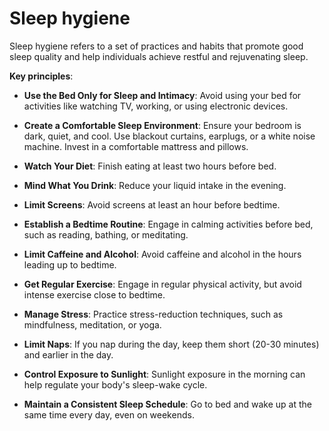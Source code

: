 <!--
source: gpt-3 + jph editing
tags: psychology treatments
-->

# Sleep hygiene

Sleep hygiene refers to a set of practices and habits that promote good sleep quality and help individuals achieve restful and rejuvenating sleep.

**Key principles**:

* **Use the Bed Only for Sleep and Intimacy**: Avoid using your bed for activities like watching TV, working, or using electronic devices.

* **Create a Comfortable Sleep Environment**: Ensure your bedroom is dark, quiet, and cool. Use blackout curtains, earplugs, or a white noise machine. Invest in a comfortable mattress and pillows.

* **Watch Your Diet**: Finish eating at least two hours before bed.

* **Mind What You Drink**: Reduce your liquid intake in the evening.

* **Limit Screens**: Avoid screens at least an hour before bedtime.

* **Establish a Bedtime Routine**: Engage in calming activities before bed, such as reading, bathing, or meditating.

* **Limit Caffeine and Alcohol**: Avoid caffeine and alcohol in the hours leading up to bedtime.

* **Get Regular Exercise**: Engage in regular physical activity, but avoid intense exercise close to bedtime.

* **Manage Stress**: Practice stress-reduction techniques, such as mindfulness, meditation, or yoga.

* **Limit Naps**: If you nap during the day, keep them short (20-30 minutes) and earlier in the day.

* **Control Exposure to Sunlight**: Sunlight exposure in the morning can help regulate your body's sleep-wake cycle.

* **Maintain a Consistent Sleep Schedule**: Go to bed and wake up at the same time every day, even on weekends.

